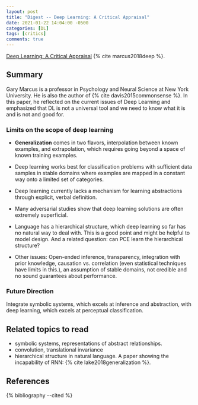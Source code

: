 ```yaml
---
layout: post
title: "Digest -- Deep Learning: A Critical Appraisal"
date: 2021-01-22 14:04:00 -0500
categories: [DL]
tags: [critics]
comments: true
---
```


[Deep Learning: A Critical Appraisal](https://arxiv.org/abs/1801.00631)  {% cite marcus2018deep %}.

## Summary
Gary Marcus is a professor in Psychology and Neural Science at New York University. He is also the author of {% cite davis2015commonsense %}. In this paper, he reflected on the current issues of Deep Learning and emphasized that DL is not a universal tool and we need to know what it is and is not and good for. 

### Limits on the scope of deep learning

- **Generalization** comes in two flavors, interpolation between known examples, and extrapolation, which requires going beyond a space of known training examples.

- Deep learning works best for classification problems with sufficient data samples in stable domains where examples are mapped in a constant way onto a limited set of categories.
- Deep learning currently lacks a mechanism for learning abstractions through explicit, verbal definition.
- Many adversarial studies show that deep learning solutions are often extremely superficial.
- Language has a hierarchical structure, which deep learning so far has no natural way to deal with. This is a good point and might be helpful to model design. And a related question: can PCE learn the hierarchical structure?
- Other issues: Open-ended inference, transparency, integration with prior knowledge, causation vs. correlation (even statistical techniques have limits in this.), an assumption of stable domains, not credible and no sound guarantees about performance.


### Future Direction
Integrate symbolic systems, which excels at inference and abstraction, with deep learning, which excels at perceptual classification.

 
## Related topics to read
- symbolic systems, representations of abstract relationships.
- convolution, translational invariance
- hierarchical structure in natural language. A paper showing the incapability of RNN: {% cite lake2018generalization %}.

## References

<!-- {% cite  %} -->

{% bibliography --cited %}
